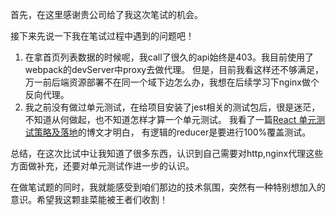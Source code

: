 首先，在这里感谢贵公司给了我这次笔试的机会。

接下来先说一下我在笔试过程中遇到的问题吧！

1. 在拿首页列表数据的时候呢，我call了很久的api始终是403。我目前使用了webpack的devServer中proxy去做代理。
但是，目前我看这样还不够满足，万一前后端资源部署不在同一个域下边怎么办，我想在后续学习下nginx做个反向代理。
2. 我之前没有做过单元测试，在给项目安装了jest相关的测试包后，很是迷茫，不知道从何做起，也不知道怎样才算一个单元测试。
我看了一篇[React 单元测试策略及落地](https://segmentfault.com/a/1190000016828718)的博文才明白，
有逻辑的reducer是要进行100%覆盖测试。

总结，在这次比试中让我知道了很多东西，认识到自己需要对http,nginx代理这些方面做补充，还要对单元测试作进一步的认识。

在做笔试题的同时，我就能感受到咱们那边的技术氛围，突然有一种特别想加入的意识。希望我这颗韭菜能被王者们收割！